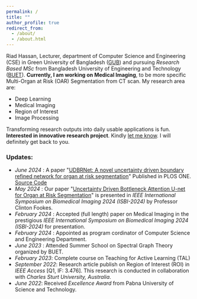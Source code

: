 ```yaml
---
permalink: /
title: ""
author_profile: true
redirect_from: 
  - /about/
  - /about.html
---
```

Riad Hassan, Lecturer, department of Computer Science and Engineering (CSE) in Green University of Bangladesh ([GUB](https://green.edu.bd/faculty-profile/dept-of-cse/md-riad-hassan/)) and pursuing *Research Based MSc* from Bangladesh University of Engineering and Technology ([BUET](https://www.buet.ac.bd/)). **Currently, I am working on Medical Imaging**, to be more specific Multi-Organ at Risk (OAR) Segmentation from CT scan. My research area are:
* Deep Learning
* Medical Imaging
* Region of Interest
* Image Processing

Transforming research outputs into daily usable applications is fun. **Interested in innovative research project**. Kindly [let me know](mailto:riad_hassan@outlook.com). I will definitely get back to you.

### Updates:
- _June 2024_ : A paper "[UDBRNet: A novel uncertainty driven boundary refined network for organ at risk segmentation](https://doi.org/10.1371/journal.pone.0304771)" Published in PLOS ONE. [Source Code](https://github.com/riadhassan/UDBRNet)
- _May 2024_ : Our paper "[Uncertainty Driven Bottleneck Attention U-net for Organ at Risk Segmentation](https://arxiv.org/abs/2303.10796)" is presented in *IEEE International Symposium on Biomedical Imaging 2024 (ISBI-2024)* by Professor Clinton Fookes.
- _February 2024_ : Accepted (full length) paper on Medical Imaging in the prestigious *IEEE International Symposium on Biomedical Imaging 2024 (ISBI-2024)* for presentation.
- _February 2024_ : Appointed as program cordinator of Computer Science and Engineering Department.
- _June 2023_ : Attended Summer School on Spectral Graph Theory organized by BUET.
- _February 2023_: Complete course on Teaching for Active Learning (TAL)
- _September 2022_: Research article publish on Region of Interest (ROI) in *IEEE Access* [Q1, IF: 3.476]. This research is conducted in collaboration with *Charles Sturt University, Australia*.
- _June 2022_: Received *Excellence Award* from Pabna University of Science and Technology.
